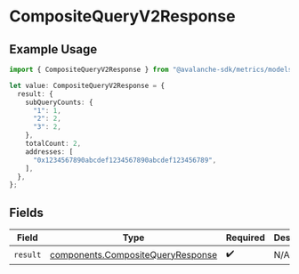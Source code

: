 # CompositeQueryV2Response

## Example Usage

```typescript
import { CompositeQueryV2Response } from "@avalanche-sdk/metrics/models/operations";

let value: CompositeQueryV2Response = {
  result: {
    subQueryCounts: {
      "1": 1,
      "2": 2,
      "3": 2,
    },
    totalCount: 2,
    addresses: [
      "0x1234567890abcdef1234567890abcdef123456789",
    ],
  },
};
```

## Fields

| Field                                                                                  | Type                                                                                   | Required                                                                               | Description                                                                            |
| -------------------------------------------------------------------------------------- | -------------------------------------------------------------------------------------- | -------------------------------------------------------------------------------------- | -------------------------------------------------------------------------------------- |
| `result`                                                                               | [components.CompositeQueryResponse](../../models/components/compositequeryresponse.md) | :heavy_check_mark:                                                                     | N/A                                                                                    |